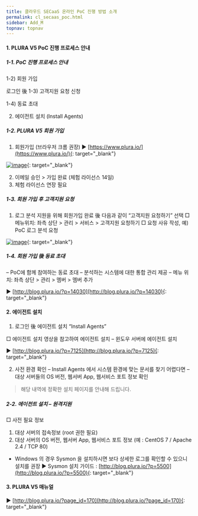 ```yaml
---
title: 클라우드 SECaaS 온라인 PoC 진행 방법 소개
permalink: cl_secaas_poc.html
sidebar: Add_M
topnav: topnav
---
```


#### 1. PLURA V5 PoC 진행 프로세스 안내

##### 1-1. PoC 진행 프로세스 안내

1-2)  회원 가입

로그인 後
1-3) 고객지원 요청 신청

1-4) 동료 초대

2) 에이전트 설치 (Install Agents)

 

##### 1-2. PLURA V5 회원 가입

1)  회원가입 (브라우저 크롬 권장)
▶ [https://www.plura.io/](https://www.plura.io/){: target="_blank"}

[![image](/docs/images/Additianal/cloud/1.png)](/docs/images/Additianal/cloud/1.png){: target="_blank"}

2) 이메일 승인 > 가입 완료 (체험 라이선스 14일)
3) 체험 라이선스 연장 필요

##### 1-3. 회원 가입 후 고객지원 요청

1) 로그 분석 지원을 위해 회원가입 완료 後 다음과 같이 “고객지원 요청하기” 선택
□ 메뉴위치: 좌측 상단 > 관리 > 서비스 > 고객지원 요청하기
□ 요청 사유 작성, 예) PoC 로그 분석 요청

[![image](/docs/images/Additianal/cloud/2.png)](/docs/images/Additianal/cloud/2.png){: target="_blank"}

##### 1-4. 회원 가입 後 동료 초대
– PoC에 함께 참여하는 동료 초대
– 분석하는 시스템에 대한 통합 관리 제공
– 메뉴 위치: 좌측 상단 > 관리 > 멤버 > 멤버 추가

▶ [http://blog.plura.io/?p=14030](http://blog.plura.io/?p=14030){: target="_blank"}

#### 2. 에이전트 설치

1) 로그인 後 에이전트 설치 “Install Agents”

□ 에이전트 설치 영상을 참고하여 에이전트 설치 – 윈도우 서버에 에이전트 설치

▶ [http://blog.plura.io/?p=7125](http://blog.plura.io/?p=7125){: target="_blank"}


2) 사전 환경 확인
– Install Agents 에서 시스템 환경에 맞는 문서를 찾기 어렵다면
– 대상 서버들의 OS 버전, 웹서버 App, 웹서비스 포트 정보 확인
> 해당 내역에 정확한 설치 페이지를 안내해 드립니다.

##### 2-2. 에이전트 설치 – 원격지원

□ 사전 필요 정보
1) 대상 서버의 접속정보 (root 권한 필요)
2) 대상 서버의 OS 버전, 웹서버 App, 웹서비스 포트 정보 (예 : CentOS 7 / Apache 2.4 / TCP 80)

* Windows 의 경우 Sysmon 을 설치하시면 보다 상세한 로그를 확인할 수 있으니 설치를 권장
▶ Sysmon 설치 가이드 : [http://blog.plura.io/?p=5500](http://blog.plura.io/?p=5500){: target="_blank"}

 
#### 3. PLURA V5 매뉴얼
▶ [http://blog.plura.io/?page_id=170](http://blog.plura.io/?page_id=170){: target="_blank"}
